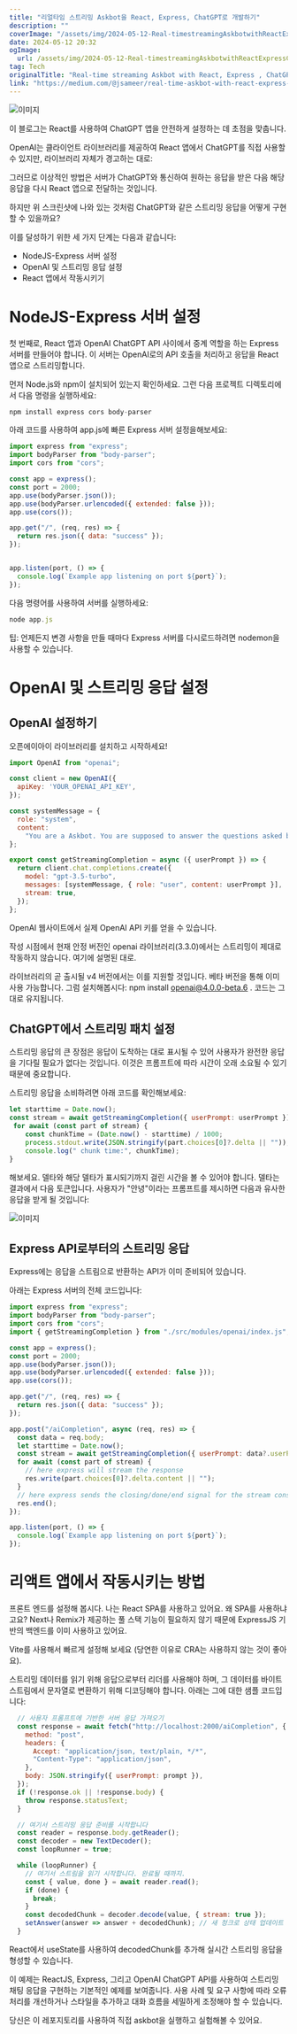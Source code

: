 ```yaml
---
title: "리얼타임 스트리밍 Askbot을 React, Express, ChatGPT로 개발하기"
description: ""
coverImage: "/assets/img/2024-05-12-Real-timestreamingAskbotwithReactExpressChatGPT_0.png"
date: 2024-05-12 20:32
ogImage: 
  url: /assets/img/2024-05-12-Real-timestreamingAskbotwithReactExpressChatGPT_0.png
tag: Tech
originalTitle: "Real-time streaming Askbot with React, Express , ChatGPT"
link: "https://medium.com/@jsameer/real-time-askbot-with-react-express-chatgpt-8bb465352a77"
---
```



![이미지](https://miro.medium.com/v2/resize:fit:1244/1*pgF3zoeDTN7tEbUP67AzaA.gif)

이 블로그는 React를 사용하여 ChatGPT 앱을 안전하게 설정하는 데 초점을 맞춥니다.

OpenAI는 클라이언트 라이브러리를 제공하여 React 앱에서 ChatGPT를 직접 사용할 수 있지만, 라이브러리 자체가 경고하는 대로:

그러므로 이상적인 방법은 서버가 ChatGPT와 통신하여 원하는 응답을 받은 다음 해당 응답을 다시 React 앱으로 전달하는 것입니다.



하지만 위 스크린샷에 나와 있는 것처럼 ChatGPT와 같은 스트리밍 응답을 어떻게 구현할 수 있을까요?

이를 달성하기 위한 세 가지 단계는 다음과 같습니다:

- NodeJS-Express 서버 설정
- OpenAI 및 스트리밍 응답 설정
- React 앱에서 작동시키기

# NodeJS-Express 서버 설정



첫 번째로, React 앱과 OpenAI ChatGPT API 사이에서 중계 역할을 하는 Express 서버를 만들어야 합니다. 이 서버는 OpenAI로의 API 호출을 처리하고 응답을 React 앱으로 스트리밍합니다.

먼저 Node.js와 npm이 설치되어 있는지 확인하세요. 그런 다음 프로젝트 디렉토리에서 다음 명령을 실행하세요:

```js
npm install express cors body-parser
```

아래 코드를 사용하여 app.js에 빠른 Express 서버 설정을해보세요:



```js
import express from "express";
import bodyParser from "body-parser";
import cors from "cors";

const app = express();
const port = 2000;
app.use(bodyParser.json());
app.use(bodyParser.urlencoded({ extended: false }));
app.use(cors());

app.get("/", (req, res) => {
  return res.json({ data: "success" });
});


app.listen(port, () => {
  console.log(`Example app listening on port ${port}`);
});
```

다음 명령어를 사용하여 서버를 실행하세요:

```js
node app.js
```

팁: 언제든지 변경 사항을 만들 때마다 Express 서버를 다시로드하려면 nodemon을 사용할 수 있습니다.



# OpenAI 및 스트리밍 응답 설정

## OpenAI 설정하기

오픈에이아이 라이브러리를 설치하고 시작하세요!

```js
import OpenAI from "openai";

const client = new OpenAI({
  apiKey: 'YOUR_OPENAI_API_KEY',
});

const systemMessage = {
  role: "system",
  content:
    "You are a Askbot. You are supposed to answer the questions asked by the users. Validate the prompts to be a question and it should not in approprite. Give funky responses",
};

export const getStreamingCompletion = async ({ userPrompt }) => {
  return client.chat.completions.create({
    model: "gpt-3.5-turbo",
    messages: [systemMessage, { role: "user", content: userPrompt }],
    stream: true,
  });
};
```



OpenAI 웹사이트에서 실제 OpenAI API 키를 얻을 수 있습니다.

작성 시점에서 현재 안정 버전인 openai 라이브러리(3.3.0)에서는 스트리밍이 제대로 작동하지 않습니다. 여기에 설명된 대로.

라이브러리의 곧 출시될 v4 버전에서는 이를 지원할 것입니다. 베타 버전을 통해 이미 사용 가능합니다. 그럼 설치해봅시다:
npm install openai@4.0.0-beta.6 . 코드는 그대로 유지됩니다.

## ChatGPT에서 스트리밍 패치 설정



스트리밍 응답의 큰 장점은 응답이 도착하는 대로 표시될 수 있어 사용자가 완전한 응답을 기다릴 필요가 없다는 것입니다. 이것은 프롬프트에 따라 시간이 오래 소요될 수 있기 때문에 중요합니다.

스트리밍 응답을 소비하려면 아래 코드를 확인해보세요:

```js
let starttime = Date.now();
const stream = await getStreamingCompletion({ userPrompt: userPrompt });
 for await (const part of stream) {
    const chunkTime = (Date.now() - starttime) / 1000;
    process.stdout.write(JSON.stringify(part.choices[0]?.delta || ""));
    console.log(" chunk time:", chunkTime);
}
```

해보세요. 델타와 해당 델타가 표시되기까지 걸린 시간을 볼 수 있어야 합니다. 델타는 결과에서 다음 토큰입니다. 사용자가 "안녕"이라는 프롬프트를 제시하면 다음과 유사한 응답을 받게 될 것입니다:




![이미지](/assets/img/2024-05-12-Real-timestreamingAskbotwithReactExpressChatGPT_0.png)

## Express API로부터의 스트리밍 응답

Express에는 응답을 스트림으로 반환하는 API가 이미 준비되어 있습니다.

아래는 Express 서버의 전체 코드입니다:



```js
import express from "express";
import bodyParser from "body-parser";
import cors from "cors";
import { getStreamingCompletion } from "./src/modules/openai/index.js";

const app = express();
const port = 2000;
app.use(bodyParser.json());
app.use(bodyParser.urlencoded({ extended: false }));
app.use(cors());

app.get("/", (req, res) => {
  return res.json({ data: "success" });
});

app.post("/aiCompletion", async (req, res) => {
  const data = req.body;
  let starttime = Date.now();
  const stream = await getStreamingCompletion({ userPrompt: data?.userPrompt });
  for await (const part of stream) {
    // here express will stream the response
    res.write(part.choices[0]?.delta.content || "");
  }
  // here express sends the closing/done/end signal for the stream consumer
  res.end();
});

app.listen(port, () => {
  console.log(`Example app listening on port ${port}`);
});
```
# 리액트 앱에서 작동시키는 방법

프론트 엔드를 설정해 봅시다. 나는 React SPA를 사용하고 있어요. 왜 SPA를 사용하냐고요? Next나 Remix가 제공하는 풀 스택 기능이 필요하지 않기 때문에 ExpressJS 기반의 백엔드를 이미 사용하고 있어요.

Vite를 사용해서 빠르게 설정해 보세요 (당연한 이유로 CRA는 사용하지 않는 것이 좋아요).



스트리밍 데이터를 읽기 위해 응답으로부터 리더를 사용해야 하며, 그 데이터를 바이트 스트림에서 문자열로 변환하기 위해 디코딩해야 합니다. 아래는 그에 대한 샘플 코드입니다:

```js
  // 사용자 프롬프트에 기반한 서버 응답 가져오기
  const response = await fetch("http://localhost:2000/aiCompletion", {
    method: "post",
    headers: {
      Accept: "application/json, text/plain, */*",
      "Content-Type": "application/json",
    },
    body: JSON.stringify({ userPrompt: prompt }),
  });
  if (!response.ok || !response.body) {
    throw response.statusText;
  }

  // 여기서 스트리밍 응답 준비를 시작합니다
  const reader = response.body.getReader();
  const decoder = new TextDecoder();
  const loopRunner = true;

  while (loopRunner) {
    // 여기서 스트림을 읽기 시작합니다. 완료될 때까지.
    const { value, done } = await reader.read();
    if (done) {
      break;
    }
    const decodedChunk = decoder.decode(value, { stream: true });
    setAnswer(answer => answer + decodedChunk); // 새 청크로 상태 업데이트
  }
```

React에서 useState를 사용하여 decodedChunk를 추가해 실시간 스트리밍 응답을 형성할 수 있습니다.

이 예제는 ReactJS, Express, 그리고 OpenAI ChatGPT API를 사용하여 스트리밍 채팅 응답을 구현하는 기본적인 예제를 보여줍니다. 사용 사례 및 요구 사항에 따라 오류 처리를 개선하거나 스타일을 추가하고 대화 흐름을 세밀하게 조정해야 할 수 있습니다.



당신은 이 레포지토리를 사용하여 직접 askbot을 실행하고 실험해볼 수 있어요.